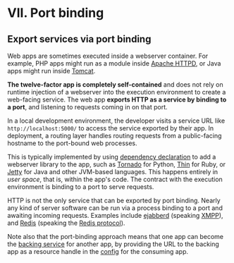 # VII. Port binding

## Export services via port binding

Web apps are sometimes executed inside a webserver container. For example, PHP apps might run as a module inside [Apache HTTPD](http://httpd.apache.org/), or Java apps might run inside [Tomcat](http://tomcat.apache.org/).

**The twelve-factor app is completely self-contained** and does not rely on runtime injection of a webserver into the execution environment to create a web-facing service. The web app **exports HTTP as a service by binding to a port**, and listening to requests coming in on that port.

In a local development environment, the developer visits a service URL like `http://localhost:5000/` to access the service exported by their app. In deployment, a routing layer handles routing requests from a public-facing hostname to the port-bound web processes.

This is typically implemented by using [dependency declaration](https://github.com/mollypi/site-reliability-engineer-handbook/tree/ba847bfb6a351eac14a0bf1f23b13fa51652f83b/dependencies/README.md) to add a webserver library to the app, such as [Tornado](http://www.tornadoweb.org/) for Python, [Thin](http://code.macournoyer.com/thin/) for Ruby, or [Jetty](http://jetty.codehaus.org/jetty/) for Java and other JVM-based languages. This happens entirely in _user space_, that is, within the app's code. The contract with the execution environment is binding to a port to serve requests.

HTTP is not the only service that can be exported by port binding. Nearly any kind of server software can be run via a process binding to a port and awaiting incoming requests. Examples include [ejabberd](http://www.ejabberd.im/) \(speaking [XMPP](http://xmpp.org/)\), and [Redis](http://redis.io/) \(speaking the [Redis protocol](http://redis.io/topics/protocol)\).

Note also that the port-binding approach means that one app can become the [backing service](https://github.com/mollypi/site-reliability-engineer-handbook/tree/ba847bfb6a351eac14a0bf1f23b13fa51652f83b/backing-services/README.md) for another app, by providing the URL to the backing app as a resource handle in the [config](https://github.com/mollypi/site-reliability-engineer-handbook/tree/ba847bfb6a351eac14a0bf1f23b13fa51652f83b/config/README.md) for the consuming app.

